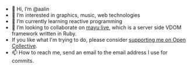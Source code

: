 - 👋 Hi, I’m @aalin
- 👀 I’m interested in graphics, music, web technologies
- 🌱 I’m currently learning reactive programming
- 💞️ I’m looking to collaborate on [mayu live](https://github.com/mayu-live/framework), which is a server side VDOM framework written in Ruby.
- If you like what I'm trying to do, please consider [supporting me on Open Collective](https://opencollective.com/mayu-live).
- 📫 How to reach me, send an email to the email address I use for commits.
